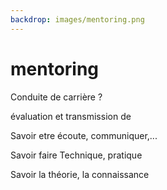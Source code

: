```yaml
---
backdrop: images/mentoring.png
---
```


# mentoring

Conduite de carrière ?

évaluation et transmission de

Savoir etre
écoute, communiquer,...

Savoir faire
Technique, pratique

Savoir
la théorie, la connaissance


<Item id="4"/>

<Page url="/4" instructions="" action="Continuer ma journée" condition="none" />

<LastPage/>
